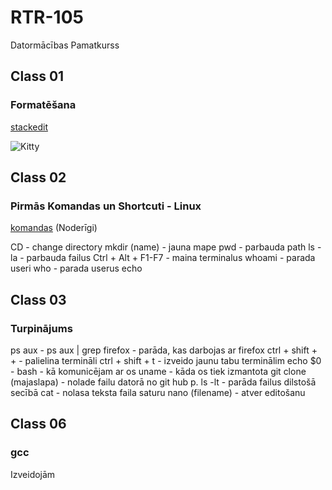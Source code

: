 # RTR-105
Datormācības Pamatkurss
## Class 01
### Formatēšana

[stackedit](https://stackedit.io/)

![Kitty](https://encrypted-tbn0.gstatic.com/images?q=tbn:ANd9GcRvcOLJDnoOoqr5euyFpwedM46P4iy4iQOeKg&usqp=CAU)

## Class 02
### Pirmās Komandas un Shortcuti - Linux
[komandas](https://www.hostinger.com/tutorials/linux-commands) (Noderīgi)

CD - change directory
mkdir (name) - jauna mape
pwd - parbauda path
ls -la - parbauda failus
Ctrl + Alt + F1-F7 - maina terminalus
whoami - parada useri
who - parada userus
echo

## Class 03
### Turpinājums
ps aux - 
ps aux | grep firefox - parāda, kas darbojas ar firefox
ctrl + shift + + - palielina termināli
ctrl + shift + t - izveido jaunu tabu terminālim
echo $0 - bash - kā komunicējam ar os
uname - kāda os tiek izmantota
git clone  (majaslapa) - nolade failu datorā no git hub p.
ls -lt - parāda failus dilstošā secībā
cat - nolasa teksta faila saturu
nano (filename) - atver editošanu

## Class 06
### gcc
Izveidojām
